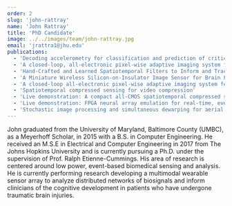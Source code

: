 ```yaml
---
order: 2
slug: 'john-rattray'
name: 'John Rattray'
title: 'PhD Candidate'
image: ../../images/team/john-rattray.jpg
email: 'jrattra1@jhu.edu'
publications:
  - 'Decoding accelerometry for classification and prediction of critically ill patients with severe brain injury'
  - 'A closed-loop, all-electronic pixel-wise adaptive imaging system for high dynamic range videography'
  - 'Hand-Crafted and Learned Spatiotemporal Filters to Inform and Track Visual Saliency'
  - 'A Miniature Wireless Silicon-on-Insulator Image Sensor for Brain Fluorescence Imaging'
  - 'A closed-loop all-electronic pixel-wise adaptive imaging system for high dynamic range video'
  - 'Spatiotemporal compressed sensing for video compression'
  - 'Live demonstration: A compact all-CMOS spatiotemporal compressed sensing video camera'
  - 'Live demonstration: FPGA neural array emulation for real-time, event-based simultaneous dewarping and filtering for aerial vehicles'
  - 'Stochastic image processing and simultaneous dewarping for aerial vehicles'
---
```


John graduated from the University of Maryland, Baltimore County (UMBC), as a Meyerhoff Scholar, in 2015 with a B.S. in Computer Engineering. He received an M.S.E in Electrical and Computer Engineering in 2017 from The Johns Hopkins University and is currently pursuing a Ph.D. under the supervision of Prof. Ralph Etienne-Cummings. His area of research is centered around low power, event-based biomedical sensing and analysis. He is currently performing research developing a multimodal wearable sensor array to analyze distributed networks of biosignals and inform clinicians of the cognitive development in patients who have undergone traumatic brain injuries.
